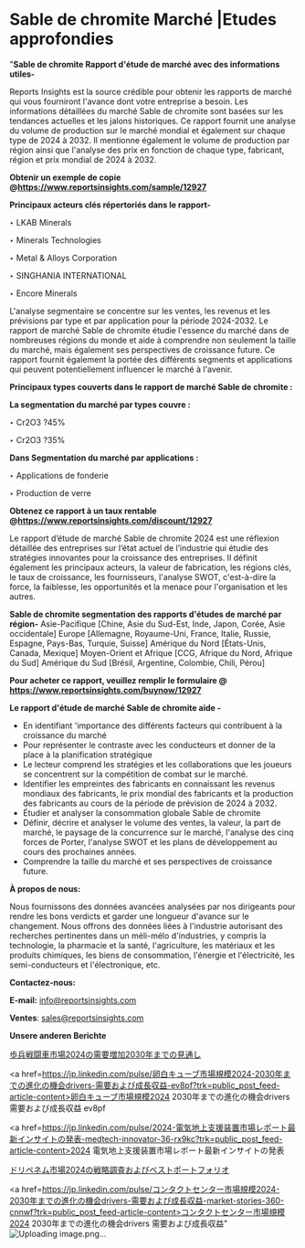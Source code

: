 # Sable de chromite Marché |Etudes approfondies

"<strong>Sable de chromite Rapport d'étude de marché avec des informations utiles-</strong>

Reports Insights est la source crédible pour obtenir les rapports de marché qui vous fourniront l'avance dont votre entreprise a besoin. Les informations détaillées du marché Sable de chromite sont basées sur les tendances actuelles et les jalons historiques. Ce rapport fournit une analyse du volume de production sur le marché mondial et également sur chaque type de 2024 à 2032. Il mentionne également le volume de production par région ainsi que l'analyse des prix en fonction de chaque type, fabricant, région et prix mondial de 2024 à 2032.

<strong><b>Obtenir un exemple de copie @</b></strong><a href=https://www.reportsinsights.com/sample/12927><strong><b>https://www.reportsinsights.com/sample/12927</b></strong></a>

<b>Principaux acteurs clés répertoriés dans le rapport-</b>

<b> </b>‣ LKAB Minerals

‣ Minerals Technologies

‣ Metal & Alloys Corporation

‣ SINGHANIA INTERNATIONAL

‣ Encore Minerals

L'analyse segmentaire se concentre sur les ventes, les revenus et les prévisions par type et par application pour la période 2024-2032. Le rapport de marché Sable de chromite étudie l'essence du marché dans de nombreuses régions du monde et aide à comprendre non seulement la taille du marché, mais également ses perspectives de croissance future. Ce rapport fournit également la portée des différents segments et applications qui peuvent potentiellement influencer le marché à l'avenir.

<strong>Principaux types couverts dans le rapport de marché Sable de chromite :</strong>

<strong>La segmentation du marché par types couvre :</strong>

‣ Cr2O3 ?45%

‣ Cr2O3 ?35%

<strong>Dans Segmentation du marché par applications :</strong>

‣ Applications de fonderie

‣ Production de verre

<strong><b>Obtenez ce rapport à un taux rentable @</b></strong><a href=https://www.reportsinsights.com/discount/12927><strong><b>https://www.reportsinsights.com/discount/12927</b></strong></a>

Le rapport d’étude de marché Sable de chromite 2024 est une réflexion détaillée des entreprises sur l’état actuel de l’industrie qui étudie des stratégies innovantes pour la croissance des entreprises. Il définit également les principaux acteurs, la valeur de fabrication, les régions clés, le taux de croissance, les fournisseurs, l'analyse SWOT, c'est-à-dire la force, la faiblesse, les opportunités et la menace pour l'organisation et les autres.

<strong>Sable de chromite segmentation des rapports d'études de marché par région-</strong>
Asie-Pacifique [Chine, Asie du Sud-Est, Inde, Japon, Corée, Asie occidentale]
Europe [Allemagne, Royaume-Uni, France, Italie, Russie, Espagne, Pays-Bas, Turquie, Suisse]
Amérique du Nord [États-Unis, Canada, Mexique]
Moyen-Orient et Afrique [CCG, Afrique du Nord, Afrique du Sud]
Amérique du Sud [Brésil, Argentine, Colombie, Chili, Pérou]

<strong>Pour acheter ce rapport, veuillez remplir le formulaire @   <a href=https://www.reportsinsights.com/buynow/12927>https://www.reportsinsights.com/buynow/12927</a></strong>

<strong>Le rapport d'étude de marché Sable de chromite aide -</strong>
<ul>
  <li>En identifiant 'importance des différents facteurs qui contribuent à la croissance du marché</li>
  <li>Pour représenter le contraste avec les conducteurs et donner de la place à la planification stratégique</li>
  <li>Le lecteur comprend les stratégies et les collaborations que les joueurs se concentrent sur la compétition de combat sur le marché.</li>
  <li>Identifier les empreintes des fabricants en connaissant les revenus mondiaux des fabricants, le prix mondial des fabricants et la production des fabricants au cours de la période de prévision de 2024 à 2032.</li>
  <li>Étudier et analyser la consommation globale Sable de chromite</li>
  <li>Définir, décrire et analyser le volume des ventes, la valeur, la part de marché, le paysage de la concurrence sur le marché, l'analyse des cinq forces de Porter, l'analyse SWOT et les plans de développement au cours des prochaines années.</li>
  <li>Comprendre la taille du marché et ses perspectives de croissance future.</li>
</ul>
<strong>À propos de nous:</strong>

Nous fournissons des données avancées analysées par nos dirigeants pour rendre les bons verdicts et garder une longueur d'avance sur le changement. Nous offrons des données liées à l'industrie autorisant des recherches pertinentes dans un méli-mélo d'industries, y compris la technologie, la pharmacie et la santé, l'agriculture, les matériaux et les produits chimiques, les biens de consommation, l'énergie et l'électricité, les semi-conducteurs et l'électronique, etc.

<strong>Contactez-nous:</strong>

<strong>E-mail:</strong> <a href=mailto:info@reportsinsights.com>info@reportsinsights.com</a>

<strong>Ventes</strong>: <a href=mailto:sales@reportsinsights.com>sales@reportsinsights.com</a>

<strong>Unsere anderen Berichte</strong>

<a href=https://www.linkedin.com/pulse/歩兵戦闘車市場2024の需要増加2030年までの見通し-reports-insights-expert-2a66f/>歩兵戦闘車市場2024の需要増加2030年までの見通し</a>

<a href=https://jp.linkedin.com/pulse/卵白キューブ市場規模2024-2030年までの進化の機会drivers-需要および成長収益-ev8pf?trk=public_post_feed-article-content>卵白キューブ市場規模2024 2030年までの進化の機会drivers 需要および成長収益 ev8pf</a>

<a href=https://jp.linkedin.com/pulse/2024-電気地上支援装置市場レポート最新インサイトの発表-medtech-innovator-36-rx9kc?trk=public_post_feed-article-content>2024 電気地上支援装置市場レポート最新インサイトの発表</a>

<a href=https://www.linkedin.com/pulse/ドリペネム市場2024の戦略調査およびベストポートフォリオ-reportsinsights-pvt-ltd-yuvof/>ドリペネム市場2024の戦略調査およびベストポートフォリオ</a>

<a href=https://jp.linkedin.com/pulse/コンタクトセンター市場規模2024-2030年までの進化の機会drivers-需要および成長収益-market-stories-360-cnnwf?trk=public_post_feed-article-content>コンタクトセンター市場規模2024 2030年までの進化の機会drivers 需要および成長収益</a>"
![Uploading image.png…]()
